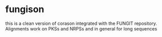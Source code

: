 # fungison
this is a clean version of corason integrated with the FUNGIT repository. Alignments work on PKSs and NRPSs and in general for long sequences
